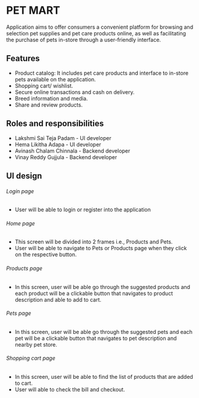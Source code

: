 # PET MART

Application aims to offer consumers a convenient platform for browsing and selection pet supplies and pet care products online, as well as facilitating the purchase of pets in-store through a user-friendly interface.

## Features
- Product catalog: It includes pet care products and interface to in-store pets available on the application.
- Shopping cart/ wishlist.
- Secure online transactions and cash on delivery.
- Breed information and media.
- Share and review products.

## Roles and responsibilities
- Lakshmi Sai Teja Padam - UI developer
- Hema Likitha Adapa - UI developer
- Avinash Chalam Chinnala - Backend developer
- Vinay Reddy Gujjula - Backend developer

## UI design
###### Login page
- User will be able to login or register into the application
###### Home page
- This screen will be divided into 2 frames i.e., Products and Pets.
- User will be able to navigate to Pets or Products page when they click on the respective button.
###### Products page
- In this screen, user will be able go through the suggested products and each product will be a clickable button that navigates to product description and able to add to cart.
###### Pets page
- In this screen, user will be able go through the suggested pets and each pet will be a clickable button that navigates to pet description and nearby pet store.
###### Shopping cart page
- In this screen, user will be able to find the list of products that are added to cart.
- User will able to check the bill and checkout. 
